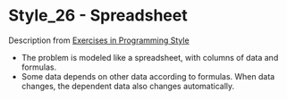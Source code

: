 # Style_26 - Spreadsheet
Description from [Exercises in Programming Style](http://www.amazon.com/Exercises-Programming-Style-Cristina-Videira/dp/1482227371/)
* The problem is modeled like a spreadsheet, with columns of data and formulas.
* Some data depends on other data according to formulas. When data changes, the dependent data also changes automatically.
